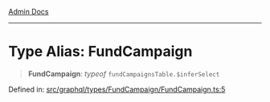 [Admin Docs](/)

***

# Type Alias: FundCampaign

> **FundCampaign**: *typeof* `fundCampaignsTable.$inferSelect`

Defined in: [src/graphql/types/FundCampaign/FundCampaign.ts:5](https://github.com/Suyash878/talawa-api/blob/4657139c817cb5935454def8fb620b05175365a9/src/graphql/types/FundCampaign/FundCampaign.ts#L5)
